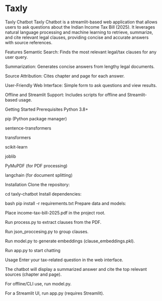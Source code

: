 # Taxly
Taxly Chatbot
Taxly Chatbot is a streamlit-based web application that allows users to ask questions about the Indian Income Tax Bill (2025). It leverages natural language processing and machine learning to retrieve, summarize, and cite relevant legal clauses, providing concise and accurate answers with source references.

Features
Semantic Search: Finds the most relevant legal/tax clauses for any user query.

Summarization: Generates concise answers from lengthy legal documents.

Source Attribution: Cites chapter and page for each answer.

User-Friendly Web Interface: Simple form to ask questions and view results.

Offline and Streamlit Support: Includes scripts for offline and Streamlit-based usage.


Getting Started
Prerequisites
Python 3.8+

pip (Python package manager)

sentence-transformers

transformers

scikit-learn

joblib

PyMuPDF (for PDF processing)

langchain (for document splitting)

Installation
Clone the repository:

cd taxly-chatbot
Install dependencies:

bash
pip install -r requirements.txt
Prepare data and models:

Place income-tax-bill-2025.pdf in the project root.

Run process.py to extract clauses from the PDF.

Run json_proccesing.py to group clauses.

Run model.py to generate embeddings (clause_embeddings.pkl).

Run app.py to start chatting

Usage
Enter your tax-related question in the web interface.

The chatbot will display a summarized answer and cite the top relevant sources (chapter and page).

For offline/CLI use, run model.py.

For a Streamlit UI, run app.py (requires Streamlit).

